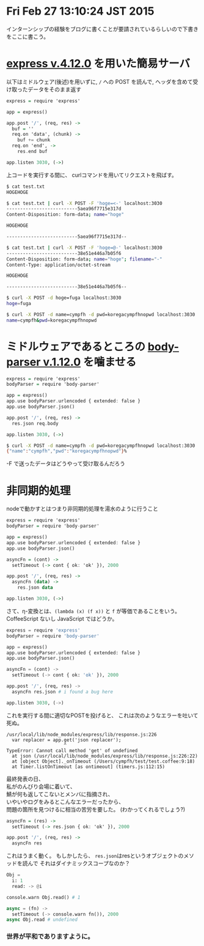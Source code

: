 Fri Feb 27 13:10:24 JST 2015
===

インターンシップの経験をブログに書くことが要請されているらしいので下書きをここに書こう。

# [express v.4.12.0](https://www.npmjs.com/package/express) を用いた簡易サーバ

以下はミドルウェア(後述)を用いずに,
`/` への POST を読んで,
ヘッダを含めて受け取ったデータをそのまま返す

```haskell
express = require 'express'

app = express()

app.post '/', (req, res) ->
  buf = ''
  req.on 'data', (chunk) ->
    buf += chunk
  req.on 'end', ->
    res.end buf

app.listen 3030, (->)
```

上コードを実行する間に、
curlコマンドを用いてリクエストを飛ばす。

```bash
$ cat test.txt
HOGEHOGE

$ cat test.txt | curl -X POST -F 'hoge=<-' localhost:3030
--------------------------5aea96f7715e317d
Content-Disposition: form-data; name="hoge"

HOGEHOGE

--------------------------5aea96f7715e317d--

$ cat test.txt | curl -X POST -F 'hoge=@-' localhost:3030
--------------------------38e51e446a7b05f6
Content-Disposition: form-data; name="hoge"; filename="-"
Content-Type: application/octet-stream

HOGEHOGE

--------------------------38e51e446a7b05f6--

$ curl -X POST -d hoge=fuga localhost:3030
hoge=fuga

$ curl -X POST -d name=cympfh -d pwd=koregacympfhnopwd localhost:3030
name=cympfh&pwd=koregacympfhnopwd
```

# ミドルウェアであるところの [body-parser v.1.12.0](https://www.npmjs.com/package/body-parser) を噛ませる

```haskell
express = require 'express'
bodyParser = require 'body-parser'

app = express()
app.use bodyParser.urlencoded { extended: false }
app.use bodyParser.json()

app.post '/', (req, res) ->
  res.json req.body

app.listen 3030, (->)
```

```bash
$ curl -X POST -d name=cympfh -d pwd=koregacympfhnopwd localhost:3030
{"name":"cympfh","pwd":"koregacympfhnopwd"}%
```

-F で送ったデータはどうやって受け取るんだろう

# 非同期的処理

nodeで動かすとはつまり非同期的処理を湯水のように行うこと

```haskell
express = require 'express'
bodyParser = require 'body-parser'

app = express()
app.use bodyParser.urlencoded { extended: false }
app.use bodyParser.json()

asyncFn = (cont) ->
  setTimeout (-> cont { ok: 'ok' }), 2000

app.post '/', (req, res) ->
  asyncFn (data) ->
    res.json data

app.listen 3030, (->)
```

さて、η-変換とは、`(lambda (x) (f x))` と `f` が等価であることをいう。  
CoffeeScript ないし JavaScript ではどうか。

```python
express = require 'express'
bodyParser = require 'body-parser'

app = express()
app.use bodyParser.urlencoded { extended: false }
app.use bodyParser.json()

asyncFn = (cont) ->
  setTimeout (-> cont { ok: 'ok' }), 2000

app.post '/', (req, res) ->
  asyncFn res.json # i found a bug here

app.listen 3030, (->)
```

これを実行する間に適切なPOSTを投げると、
これは次のようなエラーを吐いて死ぬ。

```
/usr/local/lib/node_modules/express/lib/response.js:226
  var replacer = app.get('json replacer');
                     ^
TypeError: Cannot call method 'get' of undefined
  at json (/usr/local/lib/node_modules/express/lib/response.js:226:22)
  at [object Object]._onTimeout (/Users/cympfh/test/test.coffee:9:18)
  at Timer.listOnTimeout [as ontimeout] (timers.js:112:15)
```

最終発表の日、  
私がのんびり会場に着いて、  
鯖が何も返してこないとメンバに指摘され、  
いやいやログをみるとこんなエラーだったから、  
問題の箇所を見つけるに相当の苦労を要した。
(わかってくれるでしょう?)

```haskell
asyncFn = (res) ->
  setTimeout (-> res.json { ok: 'ok' }), 2000

app.post '/', (req, res) ->
  asyncFn res
```

これはうまく動く。
もしかしたら、
`res.json`はresというオブジェクトのメソッドを読んで
それはダイナミックスコープなのか？

```python
Obj =
  i: 1
  read: -> @i

console.warn Obj.read() # 1

async = (fn) ->
  setTimeout (-> console.warn fn()), 2000
async Obj.read # undefined
```

### 世界が平和でありますように。

